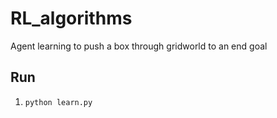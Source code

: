 # RL_algorithms

Agent learning to push a box through gridworld to an end goal

## Run
1. `python learn.py`
